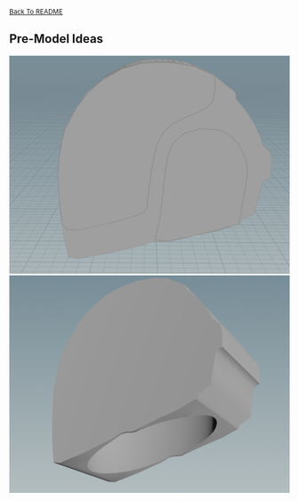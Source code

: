 <small>[Back To README](https://github.com/maubanel/Barber-Bot) </small>

## Pre-Model Ideas

<img src="images/sideview.PNG">

<img src="images/underview.PNG">
